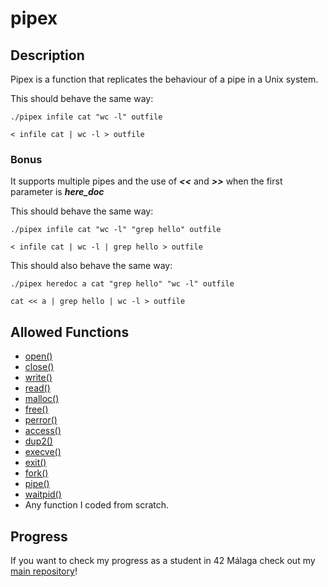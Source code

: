 # pipex

## Description

Pipex is a function that replicates the behaviour of a pipe in a Unix system.

This should behave the same way:

```Shell
./pipex infile cat "wc -l" outfile
```

```Shell
< infile cat | wc -l > outfile
```

### Bonus

It supports multiple pipes and the use of ***<<*** and ***>>*** when the first parameter is ***here_doc***

This should behave the same way:

```Shell
./pipex infile cat "wc -l" "grep hello" outfile
```

```Shell
< infile cat | wc -l | grep hello > outfile
```

This should also behave the same way:

```Shell
./pipex heredoc a cat "grep hello" "wc -l" outfile
```

```Shell
cat << a | grep hello | wc -l > outfile
```

## Allowed Functions

- [open()](https://linux.die.net/man/3/open)
- [close()](https://linux.die.net/man/3/close)
- [write()](https://man7.org/linux/man-pages/man2/write.2.html)
- [read()](https://linux.die.net/man/3/read)
- [malloc()](https://www.man7.org/linux/man-pages/man3/malloc.3.html)
- [free()](https://linux.die.net/man/3/free)
- [perror()](https://linux.die.net/man/3/perror)
- [access()](https://linux.die.net/man/3/access)
- [dup2()](https://linux.die.net/man/3/dup2)
- [execve()](https://linux.die.net/man/3/execve)
- [exit()](https://linux.die.net/man/3/exit)
- [fork()](https://linux.die.net/man/3/fork)
- [pipe()](https://linux.die.net/man/3/pipe)
- [waitpid()](https://linux.die.net/man/3/waitpid)
- Any function I coded from scratch.

## Progress

If you want to check my progress as a student in 42 Málaga check out my [main repository](https://github.com/SrVariable/42Malaga)!
